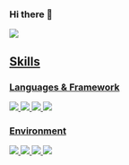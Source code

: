 ### Hi there 👋

<a href="pcar530@gmail.com" target="_blank"><img src="https://img.shields.io/badge/Accenture-A100FF?style=flat-square&logo=Accenture&logoColor=white"/>
  
## Skills 
### Languages & Framework
<img src="https://img.shields.io/badge/Python-FECC00?stype=flat-square&logo=Python&logoColor=3776AB"/> <img src="https://img.shields.io/badge/C++-000000?stype=flat-square&logo=cplusplus&logoColor=00599C"/> <img src="https://img.shields.io/badge/ROS-000000?stype=flat-square&logo=ROS&logoColor=22314E"/> <img src="https://img.shields.io/badge/TensorFlow-000000?stype=flat-square&logo=TensorFlow&logoColor=FF6F00"/> 
  
### Environment
<img src="https://img.shields.io/badge/Linux-yellow?stype=flat-square&logo=Linux&logoColor=FCC624"/> <img src="https://img.shields.io/badge/Anaconda-000000?stype=flat-square&logo=Anaconda&logoColor=44A833"/> <img src="https://img.shields.io/badge/Docker-yellow?stype=flat-square&logo=Docker&logoColor=2496ED"/> <img src="https://img.shields.io/badge/VScode-yellow?stype=flat-square&logo=Visual Studio Code&logoColor=007ACC"/> 
